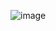 ![image](https://github.com/laisrod/QuizzAccessibility/assets/122921497/e804fa97-f90f-4878-9e67-bf28f839c0dd)
